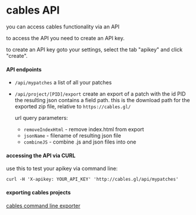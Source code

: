 
# cables API

you can access cables functionality via an API

to access the API you need to create an API key.

to create an API key goto your settings, select the tab "apikey" and click "create".

#### API endpoints

- `/api/mypatches` 
  a list of all your patches

- `/api/project/[PID]/export`
  create an export of a patch with the id PID
  the resulting json contains a field path. this is the download path for the exported zip file, relative to `https://cables.gl/`

  url query parameters:

  - `removeIndexHtml` - remove index.html from export
  - `jsonName` - filename of resulting json file 
  - `combineJS` - combine .js and json files into one

#### accessing the API via CURL

use this to test your apikey via command line:

`curl -H 'X-apikey: YOUR_API_KEY' 'http://cables.gl/api/mypatches'`

#### exporting cables projects

[cables command line exporter](https://github.com/cables-gl/cables-cli)




